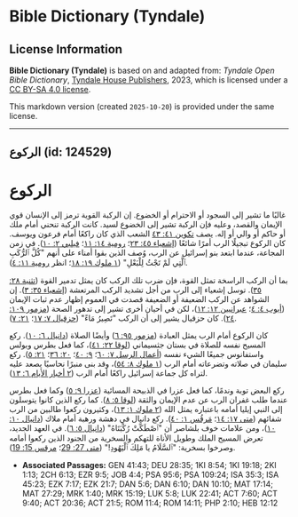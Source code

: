 # Bible Dictionary (Tyndale)

## License Information

**Bible Dictionary (Tyndale)** is based on and adapted from: _Tyndale Open Bible Dictionary_, [Tyndale House Publishers](https://tyndaleopenresources.com/), 2023, which is licensed under a [CC BY-SA 4.0 license](https://creativecommons.org/licenses/by-sa/4.0/legalcode.en).

This markdown version (created `2025-10-20`) is provided under the same license.



--------------------------------

## الركوع (id: 124529)

الركوع
======

غالبًا ما تشير إلى السجود أو الاحترام أو الخضوع. إن الركبة القوية ترمز إلى الإنسان قوي الإيمان والقصد، وعليه فإن الركبة تشير إلى الخضوع لسيد. كانت الركبة تنحني أمام ملك أو حاكم أو والي أو إله. يصف [تكوين ٤١: ٤٣](https://ref.ly/Gen41:43) الشعب الذي كان راكعًا أمام فرعون ويوسف. كان الركوع تبجيلًا الرب أمرًا شائعًا ([إشعياء ٤٥: ٢٣](https://ref.ly/Isa45:23)؛ [رومية ١٤: ١١](https://ref.ly/Rom14:11)؛ [فيلبي ٢: ١٠](https://ref.ly/Phil2:10)). في زمن المجاعة، عندما ابتعد بنو إسرائيل عن الرب، وُصف الذين بقوا أمناء على أنهم "كُلَّ ٱلرُّكَبِ ٱلَّتِي لَمْ تَجْثُ لِلْبَعْلِ" ([١ ملوك ١٩: ١٨](https://ref.ly/1Kgs19:18)؛ انظر [رومية ١١: ٤](https://ref.ly/Rom11:4)).

بما أن الركب الراسخة تمثل القوة، فإن ضرب تلك الركب كان يمثل تدمير القوة ([تثنية ٢٨: ٣٥](https://ref.ly/Deut28:35)). توسل إشعياء إلى الرب من أجل تشديد الركب المرتعشة ([إشعياء ٣٥: ٣](https://ref.ly/Isa35:3)). إن الشواهد عن الركب الضعيفة أو الضعيفة قصدت في العموم إظهار عدم ثبات الإيمان ([أيوب ٤: ٤](https://ref.ly/Job4:4)؛ [عبرانيين ١٢: ١٢](https://ref.ly/Heb12:12))، لكن في أحيان أخرى تشير إلى تدهور الصحة ([مزمور ١٠٩: ٢٤](https://ref.ly/Ps109:24)). كان حزقيال يشير إلى أن الركب "تَصِيرُ مَاءً" ([حزقيال ٧: ١٧](https://ref.ly/Ezek7:17)؛ [٢١: ٧](https://ref.ly/Ezek21:7)).

كان الركوع أمام الرب يمثل العبادة ([مزمور ٩٥: ٦](https://ref.ly/Ps95:6)) وأيضًا الصلاة ([دانيال ٦: ١٠](https://ref.ly/Dan6:10)). ركع المسيح نفسه للصلاة في بستان جثسيماني ([لوقا ٢٢: ٤١](https://ref.ly/Luke22:41))، كما فعل بطرس وبولس واستفانوس جميعًا الشيء نفسه ([أعمال الرسل ٧: ٦٠](https://ref.ly/Acts7:60)؛ [٩: ٤٠](https://ref.ly/Acts9:40)؛ [٢٠: ٣٦](https://ref.ly/Acts20:36)؛ [٢١: ٥](https://ref.ly/Acts21:5)). ركع سليمان في صلاته وتضرعاته أمام الرب ([١ ملوك ٨: ٥٤](https://ref.ly/1Kgs8:54))، وقد بنى منبرًا نحاسيًا يصعد عليه لتراه كل جماعة إسرائيل راكعًا أمام الرب ([٢ أخبار الأيام ٦: ١٣](https://ref.ly/2Chr6:13)).

ركع البعض توبة وندمًا، كما فعل عزرا في الذبيحة المسائية ([عزرا ٩: ٥](https://ref.ly/Ezra9:5)) وكما فعل بطرس عندما طلب غفران الرب عن عدم الإيمان والثقة ([لوقا ٥: ٨](https://ref.ly/Luke5:8)). كما ركع الذين كانوا يتوسلون إلى النبي إيليا أمامه باعتباره يمثل الله ([٢ ملوك ١: ١٣](https://ref.ly/2Kgs1:13))، وكثيرون ركعوا طالبين من الرب شفائهم ([متى ١٧: ١٤](https://ref.ly/Matt17:14)؛ [مَرقُس ١: ٤٠](https://ref.ly/Mark1:40)). ركع دانيال في دهشة ورهبة أمام ملاك ([دانيال ١٠: ١٠](https://ref.ly/Dan10:10))، ومن علامات خوف بلشاصر أن "ٱصْطَكَّتْ رُكْبَتَاهُ" ([دانيال ٥: ٦](https://ref.ly/Dan5:6)). في العهد الجديد، تعرض المسيح الملك وطويل الأناة للتهكم والسخرية من الجنود الذين ركعوا أمامه وصرخوا بسخرية: "ٱلسَّلَامُ يا مَلِكَ ٱلْيَهُودِ!" ([متى 27: 29](https://ref.ly/Matt27:29)؛ [مرقس 15: 19](https://ref.ly/Mark15:19)).

* **Associated Passages:** GEN 41:43; DEU 28:35; 1KI 8:54; 1KI 19:18; 2KI 1:13; 2CH 6:13; EZR 9:5; JOB 4:4; PSA 95:6; PSA 109:24; ISA 35:3; ISA 45:23; EZK 7:17; EZK 21:7; DAN 5:6; DAN 6:10; DAN 10:10; MAT 17:14; MAT 27:29; MRK 1:40; MRK 15:19; LUK 5:8; LUK 22:41; ACT 7:60; ACT 9:40; ACT 20:36; ACT 21:5; ROM 11:4; ROM 14:11; PHP 2:10; HEB 12:12

